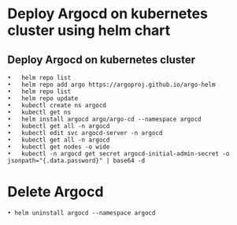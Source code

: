# Deploy Argocd on kubernetes cluster using helm chart

## Deploy Argocd on kubernetes cluster
```
•	helm repo list
•	helm repo add argo https://argoproj.github.io/argo-helm
•	helm repo list
•	helm repo update
•	kubectl create ns argocd
•	kubectl get ns
•	helm install argocd argo/argo-cd --namespace argocd
•	kubectl get all -n argocd
•	kubectl edit svc argocd-server -n argocd
•	kubectl get all -n argocd
•	kubectl get nodes -o wide
•	kubectl -n argocd get secret argocd-initial-admin-secret -o jsonpath="{.data.password}" | base64 -d

```


# Delete Argocd
```
• helm uninstall argocd --namespace argocd
```
